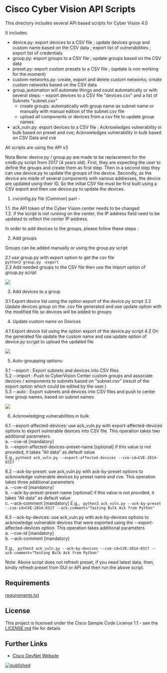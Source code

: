 # Cisco Cyber Vision API Scripts

This directory includes several API based scripts for Cyber Vision 4.0

It includes:
 - device.py: export devices to a CSV file ; update devices group and custom name based on the CSV data ; export list of vulnerabilities ; export list of credentials
 - group.py: export groups to a CSV file ; update groups based on the CSV data
 - preset.py: export custom presets to a CSV file ; (update is non working for the moment)
 - custom-networks.py: create, export and delete custom networks; create custom networks based on the CSV data
 - group_automation will automate things and could automatically or with several steps:
    	- export devices to a CSV file "devices.csv" and a list of Subnets "subnet.csv"
     - create groups: automatically with group name as subnet name or manually with manual edition of the subnet.csv file
     - upload all components or devices from a csv file to update group names
 - ack_vuln.py: export devices to a CSV file ; Acknowledges vulnerability in bulk based on preset and cve; Acknowledges vulnerability in bulk based on CSV Data and cve

All scripts are using the API v3

 Nota Bene: device.py / group.py are made to be replacement for the cmdb.py script from 2017 (4 years old). First, they are expecting the user to define the groups and create them as first step. Then in a second step they can use device.py to update the groups of the device. Secondly, as the device are made of several components with various addresses, the device are updated using their ID. So the initial CSV file must be first built using a CSV export and then use device.py to update the devices.


1. cvconfig.py file [Common] part -  

1.1. the API token of the Cyber Vision center needs to be changed  
1.2. if the script is not running on the center, the IP address field need to be updated to reflect the center IP address.

In order to add devices to the groups, please follow these steps :

2. Add groups 

Groups can be added manually or using the group.py script 

2.1 use group.py with export option to get the csv file \
```python3 group.py -export``` \
2.2 Add needed groups to the CSV file then use the import option of group.py script

![](2021-11-16-21-01-03.png)

3. Add devices to a group

3.1 Export device list using the option export of the device.py script
3.2 Update devices group on the .csv file generated and use update option with the modified file so devices will be added to groups

4. Update custom name on Devices

4.1 Export device list using the option export of the device.py script
4.2 On the generated file update the custom name and use update option of device.py scrypt to upload the updated file

![](2021-11-16-21-02-04.png)


5. Auto-groupping options:

5.1 --export : Export subnets and devices into CSV files  
5.2 --import : Push to CyberVision Center custom groups and associate devices / xomponents to subnets based on "subnet.csv" (result of the export option which could be edited by the user.)  
5.3 --auto : Export subnets and devices into CSV files and push to center new group names, based on subnet names

![](CCV-auto-group.png)

6. Acknowledging vulnerabilities in bulk

6.1 --export-affected-devices: use ack_vuln.py with export-affected-devices options to export vulnerable devices into CSV file. This operation takes two additional parameters \
a. --cve-id [mandatory] \
b. --export-affected-devices-preset-name  [optional] if this value is not provided, it takes "All data" as default value \
E.g., ``` python3 ack_vuln.py --export-affected-devices --cve-id=CVE-2014-0317 ```

6.2 --ack-by-preset: use ack_vuln.py with ack-by-preset options to acknowledge vulnerable devices by preset name and cve. This operation takes three additional parameters \
a. --cve-id [mandatory] \
b. --ack-by-preset-preset-name  [optional] if this value is not provided, it takes "All data" as default value \
c. --ack-comment [mandatory] 
E.g., ``` python3 ack_vuln.py --ack-by-preset --cve-id=CVE-2014-0317 --ack-comment="Testing Bulk Ack from Python"```

6.3 --ack-by-devices: use ack_vuln.py with ack-by-devices options to acknowledge vulnerable devices that were exported using the --export-affected-devices option. This operation takes additional parameters \
a. --cve-id [mandatory] \
b. --ack-comment [mandatory] 
 
E.g., ``` python3 ack_vuln.py --ack-by-devices --cve-id=CVE-2014-0317 --ack-comment="Testing Bulk Ack from Python"```

Note: Above script does not refresh preset, if you need latest data, then, kindly refresh preset from GUI or API and then run the above script. 
## Requirements

[requirements.txt](requirements.txt)

## License

This project is licensed under the Cisco Sample Code License 1.1 - see the [LICENSE.md](LICENSE.md) file for details

## Further Links

* [Cisco DevNet Website](https://developer.cisco.com)

[![published](https://static.production.devnetcloud.com/codeexchange/assets/images/devnet-published.svg)](https://developer.cisco.com/codeexchange/github/repo/CiscoDevNet/cisco-cyber-vision-api-scripts)


